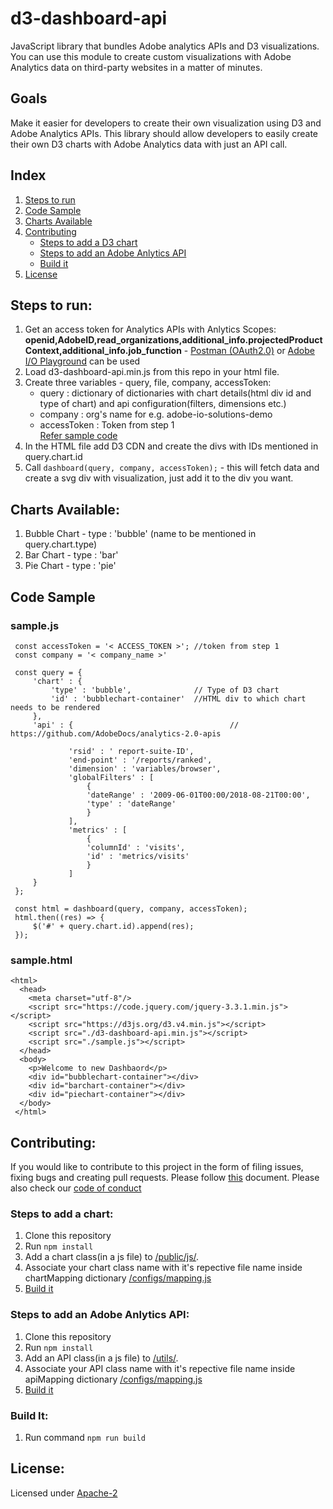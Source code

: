 # d3-dashboard-api
JavaScript library that bundles Adobe analytics APIs and D3 visualizations. You can use this module to create custom visualizations with Adobe Analytics data on third-party websites in a matter of minutes. 

## Goals
Make it easier for developers to create their own visualization using D3 and Adobe Analytics APIs. This library should allow developers to easily create their own D3 charts with Adobe Analytics data with just an API call.

## Index
1) [Steps to run](#Steps)
2) [Code Sample](#SampleCode)
3) [Charts Available](#ChartsAvailable)
4) [Contributing](#Contributing)
   - [Steps to add a D3 chart](#AddChart)
   - [Steps to add an Adobe Anlytics API](#AddAPI)
   - [Build it](#Build)
5) [License](#License)

## <a name="Steps"> Steps to run: </a>
  1) Get an access token for Analytics APIs with Anlytics Scopes: **openid,AdobeID,read_organizations,additional_info.projectedProductContext,additional_info.job_function** - [Postman (OAuth2.0)](https://www.getpostman.com/docs/v6/postman/sending_api_requests/authorization) or [Adobe I/O Playground](https://runtime.adobe.io/api/v1/web/io-solutions/adobe-oauth-playground/oauth.html) can be used    
  2) Load d3-dashboard-api.min.js from this repo in your html file.       
  3) Create three variables - query, file, company, accessToken:         
      - query : dictionary of dictionaries with chart details(html div id and type of chart) and api configuration(filters, dimensions etc.)   
      - company : org's name for e.g. adobe-io-solutions-demo    
      - accessToken : Token from step 1      
     [Refer sample code](#SampleCode)
  4) In the HTML file add D3 CDN and create the divs with IDs mentioned in query.chart.id
  5) Call `dashboard(query, company, accessToken);` -  this will fetch data and create a svg div with visualization, just add it to the div you want.

## <a name="ChartsAvailable"> Charts Available: </a>
  1) Bubble Chart - type : 'bubble' (name to be mentioned in query.chart.type)
  2) Bar Chart - type : 'bar'
  3) Pie Chart - type : 'pie'


## <a name="SampleCode"> Code Sample </a>
  ### sample.js
   ```
    const accessToken = '< ACCESS_TOKEN >'; //token from step 1
    const company = '< company_name >'
    
    const query = {
        'chart' : {
            'type' : 'bubble',              // Type of D3 chart
            'id' : 'bubblechart-container'  //HTML div to which chart needs to be rendered
        },
        'api' : {                                   // https://github.com/AdobeDocs/analytics-2.0-apis
                                                    
                'rsid' : ' report-suite-ID',
                'end-point' : '/reports/ranked',
                'dimension' : 'variables/browser',
                'globalFilters' : [
                    {
                    'dateRange' : '2009-06-01T00:00/2018-08-21T00:00',
                    'type' : 'dateRange'
                    }
                ],
                'metrics' : [
                    {
                    'columnId' : 'visits',
                    'id' : 'metrics/visits'
                    }
                ]       
        }
    };

    const html = dashboard(query, company, accessToken);
    html.then((res) => {
        $('#' + query.chart.id).append(res);
    });
  ```

  ### sample.html
  ```
  <html>
    <head>
      <meta charset="utf-8"/>
      <script src="https://code.jquery.com/jquery-3.3.1.min.js"></script>
      <script src="https://d3js.org/d3.v4.min.js"></script>
      <script src="./d3-dashboard-api.min.js"></script>
      <script src="./sample.js"></script>
    </head>
    <body>
      <p>Welcome to new Dashbaord</p>
      <div id="bubblechart-container"></div>
      <div id="barchart-container"></div>
      <div id="piechart-container"></div>
    </body>
   </html>
   ```

## <a name="Contributing"> Contributing: </a>
If you would like to contribute to this project in the form of filing issues, fixing bugs and creating pull requests. Please follow [this](https://github.com/adobe/d3-dashboard-api/blob/master/CONTRIBUTING.md) document. Please also check our [code of conduct](https://github.com/adobe/d3-dashboard-api/blob/master/CODE_OF_CONDUCT.md)   
### <a name="AddChart"> Steps to add a chart: </a>
  
  1) Clone this repository
  2) Run `npm install`
  3) Add a chart class(in a js file) to [/public/js/](https://github.com/adobe/d3-dashboard-api/tree/master/public/js). 
  4) Associate your chart class name with it's repective file name inside chartMapping dictionary [/configs/mapping.js](https://github.com/adobe/d3-dashboard-api/blob/master/configs/mapping.js)
  5) [Build it](#Build)
  
### <a name="AddAPI"> Steps to add an Adobe Anlytics API: </a>

  1) Clone this repository
  2) Run `npm install`
  3) Add an API class(in a js file) to [/utils/](https://github.com/adobe/d3-dashboard-api/tree/master/utils). 
  4) Associate your API class name with it's repective file name inside apiMapping dictionary [/configs/mapping.js](https://github.com/adobe/d3-dashboard-api/blob/master/configs/mapping.js)
  5) [Build it](#Build)
  
### <a name="Build"> Build It: </a>
  1) Run command `npm run build`


## <a name="License"> License: </a>

Licensed under [Apache-2](https://github.com/adobe/d3-dashboard-api/blob/master/LICENSE)

